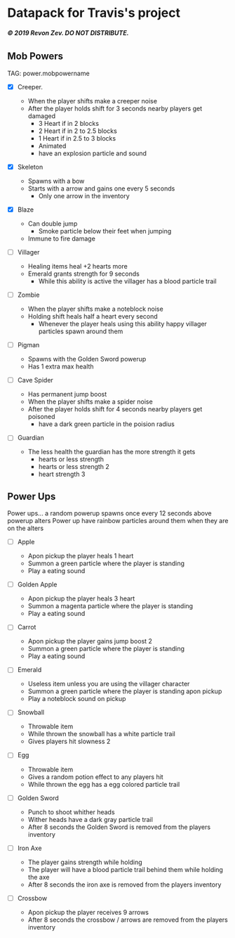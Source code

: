 # Datapack for Travis's project
###### **© 2019 Revon Zev. DO NOT DISTRIBUTE.**

## Mob Powers
TAG: power.mobpowername

- [X] Creeper. 
  - When the player shifts make a creeper noise
  - After the player holds shift for 3 seconds nearby players get damaged
    - 3 Heart if in 2 blocks
    - 2 Heart if in 2 to 2.5 blocks
    - 1 Heart if in 2.5 to 3 blocks
    - Animated
    - have an explosion particle and sound

- [X] Skeleton
  - Spawns with a bow
  - Starts with a arrow and gains one every 5 seconds
    - Only one arrow in the inventory

- [X] Blaze
  - Can double jump
    - Smoke particle below their feet when jumping
  - Immune to fire damage

- [ ] Villager
  - Healing items heal +2 hearts more
  - Emerald grants strength for 9 seconds
    - While this ability is active the villager has a blood particle trail

- [ ] Zombie
  - When the player shifts make a noteblock noise
  - Holding shift heals half a heart every second
    - Whenever the player heals using this ability happy villager particles spawn around them

- [ ] Pigman
  - Spawns with the Golden Sword powerup
  - Has 1 extra max health

- [ ] Cave Spider
  - Has permanent jump boost
  - When the player shifts make a spider noise
  - After the player holds shift for 4 seconds nearby players get poisoned
    - have a dark green particle in the poision radius

- [ ] Guardian
  - The less health the guardian has the more strength it gets
    - hearts or less strength
    - hearts or less strength 2
    - heart strength 3

## Power Ups
Power ups... a random powerup spawns once every 12 seconds above powerup alters
Power up have rainbow particles around them when they are on the alters

- [ ] Apple
  - Apon pickup the player heals 1 heart
  - Summon a green particle where the player is standing
  - Play a eating sound
      
- [ ] Golden Apple
  - Apon pickup the player heals 3 heart
  - Summon a magenta particle where the player is standing
  - Play a eating sound

- [ ] Carrot
  - Apon pickup the player gains jump boost 2
  - Summon a green particle where the player is standing
  - Play a eating sound

- [ ] Emerald
  - Useless item unless you are using the villager character
  - Summon a green particle where the player is standing apon pickup
  - Play a noteblock sound on pickup

- [ ] Snowball
  - Throwable item
  - While thrown the snowball has a white particle trail
  - Gives players hit slowness 2

- [ ] Egg
  - Throwable item
  - Gives a random potion effect to any players hit
  - While thrown the egg has a egg colored particle trail

- [ ] Golden Sword
  - Punch to shoot whither heads
  - Wither heads have a dark gray particle trail
  - After 8 seconds the Golden Sword is removed from the players inventory

- [ ] Iron Axe
  - The player gains strength while holding
  - The player will have a blood particle trail behind them while holding the axe
  - After 8 seconds the iron axe is removed from the players inventory

- [ ] Crossbow
  - Apon pickup the player receives 9 arrows
  - After 8 seconds the crossbow / arrows are removed from the players inventory
